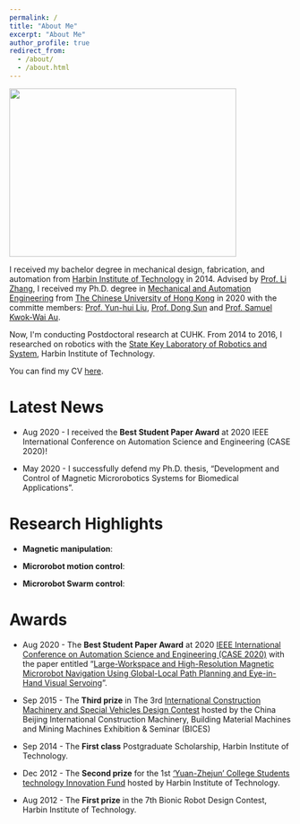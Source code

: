 ```yaml
---
permalink: /
title: "About Me"
excerpt: "About Me"
author_profile: true
redirect_from: 
  - /about/
  - /about.html
---
```


<img src="/images/ldyang12.png" class="floatpic" width="405" height="300">

I received my bachelor degree in mechanical design, fabrication, and automation from [Harbin Institute of Technology] in 2014. Advised by [Prof. Li Zhang], I received my Ph.D. degree in [Mechanical and Automation Engineering] from [The Chinese University of Hong Kong] in 2020 with the committe members: [Prof. Yun-hui Liu], [Prof. Dong Sun] and [Prof. Samuel Kwok-Wai Au]. 

Now, I'm conducting Postdoctoral research at CUHK. From 2014 to 2016, I researched on robotics with the [State Key Laboratory of Robotics and System], Harbin Institute of Technology.

You can find my CV [here](https://github.com/lidongYang22/lidongYang22.github.io/tree/master/files/CV_ldyang_2020.10.pdf).


[Harbin Institute of Technology]: http://en.hit.edu.cn/
[Mechanical and Automation Engineering]: https://www4.mae.cuhk.edu.hk/
[The Chinese University of Hong Kong]: https://www.cuhk.edu.hk/chinese/index.html
[State Key Laboratory of Robotics and System]: http://robot.hit.edu.cn/main.htm
[Prof. Yun-hui Liu]: https://www4.mae.cuhk.edu.hk/peoples/liu-yun-hui/
[Prof. Dong Sun]: https://scholars.cityu.edu.hk/en/persons/dong-sun(f928c733-e6a6-45fc-a522-192fe99fbc50).html
[Prof. Samuel Kwok-Wai Au]: https://www4.mae.cuhk.edu.hk/peoples/au-kwok-wai-samuel/
[Prof. Li Zhang]: https://www4.mae.cuhk.edu.hk/peoples/zhang-li/

# Latest News
* Aug 2020 - I received the <b>Best Student Paper Award</b> at 2020 IEEE International Conference on Automation Science and Engineering (CASE 2020)! 

* May 2020 - I successfully defend my Ph.D. thesis, “Development and Control of Magnetic Microrobotics Systems for Biomedical Applications”. 



# Research Highlights
* <b>Magnetic manipulation</b>:

* <b>Microrobot motion control</b>:

* <b>Microrobot Swarm control</b>:



# Awards
* Aug 2020 - The <b>Best Student Paper Award</b> at 2020 [IEEE International Conference on Automation Science and Engineering (CASE 2020)] with the paper entitled “[Large-Workspace and High-Resolution Magnetic Microrobot Navigation Using Global-Local Path Planning and Eye-in-Hand Visual Servoing]”. 

* Sep 2015 - The <b>Third prize</b> in The 3rd [International Construction Machinery and Special Vehicles Design Contest] hosted by the China Beijing International Construction Machinery, Building Material Machines and Mining Machines Exhibition & Seminar (BICES)


* Sep 2014 - The <b>First class</b> Postgraduate Scholarship, Harbin Institute of Technology.

* Dec 2012 - The <b>Second prize</b> for the 1st [‘Yuan-Zhejun’ College Students technology Innovation Fund] hosted by Harbin Institute of Technology.

* Aug 2012 - The <b>First prize</b> in the 7th Bionic Robot Design Contest, Harbin Institute of Technology.


[IEEE International Conference on Automation Science and Engineering (CASE 2020)]: https://www.ieee-ras.org/conferences-workshops/fully-sponsored/case
[Large-Workspace and High-Resolution Magnetic Microrobot Navigation Using Global-Local Path Planning and Eye-in-Hand Visual Servoing]: https://ieeexplore.ieee.org/document/9216900
[International Construction Machinery and Special Vehicles Design Contest]: http://www.e-bices.org/EngnewsDetail.aspx?Type=F9AD60BF7528417DB3D0F6DD0F3CA98A&ParentId=AD11DB63FD413569
[‘Yuan-Zhejun’ College Students technology Innovation Fund]: http://today.hit.edu.cn/article/2018/12/10/62612



